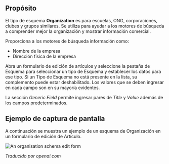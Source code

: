 <!-- Filename: J5.x:Schema_org / Display title: Schema.org - Organización -->

## Propósito

El tipo de esquema **Organization** es para escuelas, ONG, corporaciones, clubes y grupos similares. Se utiliza para ayudar a los motores de búsqueda a comprender mejor la organización y mostrar información comercial.

Proporciona a los motores de búsqueda información como:

- Nombre de la empresa
- Dirección física de la empresa

Abra un formulario de edición de artículos y seleccione la pestaña de Esquema para seleccionar un tipo de Esquema y establecer los datos para ese tipo. Si un Tipo de Esquema no está presente en la lista, su complemento puede estar deshabilitado. Los valores que se deben ingresar en cada campo son en su mayoría evidentes.

La sección *Generic Field* permite ingresar pares de *Title* y *Value* además de los campos predeterminados.

## Ejemplo de captura de pantalla

A continuación se muestra un ejemplo de un esquema de Organización en un formulario de edición de Artículo.

![An organisation schema edit form](../../../en/images/schemas/edit-schema-organisation.png)

*Traducido por openai.com*

